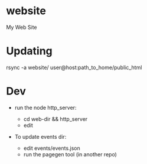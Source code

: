 website
=======

My Web Site

# Updating
rsync -a website/ user@host:path_to_home/public_html

# Dev

* run the node http_server:
  * cd web-dir && http_server
  * edit


* To update events dir:
  * edit events/events.json
  * run the pagegen tool (in another repo)
